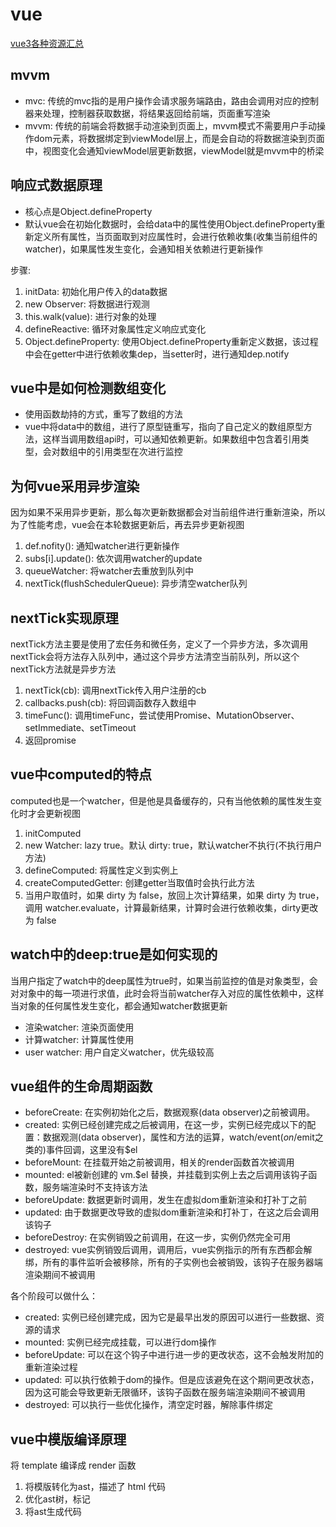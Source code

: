 # vue

[vue3各种资源汇总](https://vue3js.cn/)

## mvvm

- mvc: 传统的mvc指的是用户操作会请求服务端路由，路由会调用对应的控制器来处理，控制器获取数据，将结果返回给前端，页面重写渲染
- mvvm: 传统的前端会将数据手动渲染到页面上，mvvm模式不需要用户手动操作dom元素，将数据绑定到viewModel层上，而是会自动的将数据渲染到页面中，视图变化会通知viewModel层更新数据，viewModel就是mvvm中的桥梁

## 响应式数据原理

- 核心点是Object.defineProperty
- 默认vue会在初始化数据时，会给data中的属性使用Object.defineProperty重新定义所有属性，当页面取到对应属性时，会进行依赖收集(收集当前组件的watcher)，如果属性发生变化，会通知相关依赖进行更新操作

步骤:

1. initData: 初始化用户传入的data数据
2. new Observer: 将数据进行观测
3. this.walk(value): 进行对象的处理
4. defineReactive: 循环对象属性定义响应式变化
5. Object.defineProperty: 使用Object.defineProperty重新定义数据，该过程中会在getter中进行依赖收集dep，当setter时，进行通知dep.notify

## vue中是如何检测数组变化

- 使用函数劫持的方式，重写了数组的方法
- vue中将data中的数组，进行了原型链重写，指向了自己定义的数组原型方法，这样当调用数组api时，可以通知依赖更新。如果数组中包含着引用类型，会对数组中的引用类型在次进行监控

## 为何vue采用异步渲染

因为如果不采用异步更新，那么每次更新数据都会对当前组件进行重新渲染，所以为了性能考虑，vue会在本轮数据更新后，再去异步更新视图

1. def.nofity(): 通知watcher进行更新操作
2. subs[i].update(): 依次调用watcher的update
3. queueWatcher: 将watcher去重放到队列中
4. nextTick(flushSchedulerQueue): 异步清空watcher队列

## nextTick实现原理

nextTick方法主要是使用了宏任务和微任务，定义了一个异步方法，多次调用nextTick会将方法存入队列中，通过这个异步方法清空当前队列，所以这个nextTick方法就是异步方法

1. nextTick(cb): 调用nextTick传入用户注册的cb
2. callbacks.push(cb): 将回调函数存入数组中
3. timeFunc(): 调用timeFunc，尝试使用Promise、MutationObserver、setImmediate、setTimeout
4. 返回promise

## vue中computed的特点

computed也是一个watcher，但是他是具备缓存的，只有当他依赖的属性发生变化时才会更新视图

1. initComputed
2. new Watcher: lazy true。默认 dirty: true，默认watcher不执行(不执行用户方法)
3. defineComputed: 将属性定义到实例上
4. createComputedGetter: 创建getter当取值时会执行此方法
5. 当用户取值时，如果 dirty 为 false，放回上次计算结果，如果 dirty 为 true，调用 watcher.evaluate，计算最新结果，计算时会进行依赖收集，dirty更改为 false

## watch中的deep:true是如何实现的

当用户指定了watch中的deep属性为true时，如果当前监控的值是对象类型，会对对象中的每一项进行求值，此时会将当前watcher存入对应的属性依赖中，这样当对象的任何属性发生变化，都会通知watcher数据更新

- 渲染watcher: 渲染页面使用
- 计算watcher: 计算属性使用
- user watcher: 用户自定义watcher，优先级较高

## vue组件的生命周期函数

- beforeCreate: 在实例初始化之后，数据观察(data observer)之前被调用。
- created: 实例已经创建完成之后被调用，在这一步，实例已经完成以下的配置：数据观测(data observer)，属性和方法的运算，watch/event($on/$emit之类的)事件回调，这里没有$el
- beforeMount: 在挂载开始之前被调用，相关的render函数首次被调用
- mounted: el被新创建的 vm.$el 替换，并挂载到实例上去之后调用该钩子函数，服务端渲染时不支持该方法
- beforeUpdate: 数据更新时调用，发生在虚拟dom重新渲染和打补丁之前
- updated: 由于数据更改导致的虚拟dom重新渲染和打补丁，在这之后会调用该钩子
- beforeDestroy: 在实例销毁之前调用，在这一步，实例仍然完全可用
- destroyed: vue实例销毁后调用，调用后，vue实例指示的所有东西都会解绑，所有的事件监听会被移除，所有的子实例也会被销毁，该钩子在服务器端渲染期间不被调用

各个阶段可以做什么：

- created: 实例已经创建完成，因为它是最早出发的原因可以进行一些数据、资源的请求
- mounted: 实例已经完成挂载，可以进行dom操作
- beforeUpdate: 可以在这个钩子中进行进一步的更改状态，这不会触发附加的重新渲染过程
- updated: 可以执行依赖于dom的操作。但是应该避免在这个期间更改状态，因为这可能会导致更新无限循环，该钩子函数在服务端渲染期间不被调用
- destroyed: 可以执行一些优化操作，清空定时器，解除事件绑定

## vue中模版编译原理

将 template 编译成 render 函数

1. 将模版转化为ast，描述了 html 代码
2. 优化ast树，标记
3. 将ast生成代码
